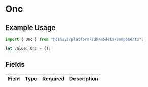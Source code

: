 # Onc

## Example Usage

```typescript
import { Onc } from "@censys/platform-sdk/models/components";

let value: Onc = {};
```

## Fields

| Field       | Type        | Required    | Description |
| ----------- | ----------- | ----------- | ----------- |
